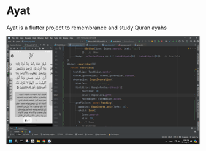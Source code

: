 # Ayat
Ayat is a flutter project to remembrance and study Quran ayahs

![Alt text](examples/Screenshot1.png)